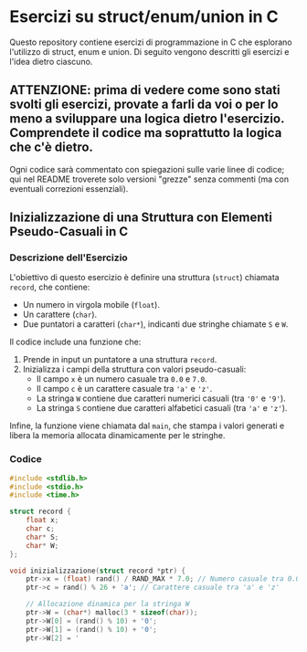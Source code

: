 
# Esercizi su struct/enum/union in C
Questo repository contiene esercizi di programmazione in C che esplorano l'utilizzo di struct, enum e union. Di seguito vengono descritti gli esercizi e l'idea dietro ciascuno.

## ATTENZIONE: prima di vedere come sono stati svolti gli esercizi, provate a farli da voi o per lo meno a sviluppare una logica dietro l'esercizio. Comprendete il codice ma soprattutto la logica che c'è dietro.
Ogni codice sarà commentato con spiegazioni sulle varie linee di codice; qui nel README troverete solo versioni "grezze" senza commenti (ma con eventuali correzioni essenziali).

## Inizializzazione di una Struttura con Elementi Pseudo-Casuali in C
### Descrizione dell'Esercizio
L'obiettivo di questo esercizio è definire una struttura (`struct`) chiamata `record`, che contiene:
- Un numero in virgola mobile (`float`).
- Un carattere (`char`).
- Due puntatori a caratteri (`char*`), indicanti due stringhe chiamate `S` e `W`.

Il codice include una funzione che:
1. Prende in input un puntatore a una struttura `record`.
2. Inizializza i campi della struttura con valori pseudo-casuali:
   - Il campo `x` è un numero casuale tra `0.0` e `7.0`.
   - Il campo `c` è un carattere casuale tra `'a'` e `'z'`.
   - La stringa `W` contiene due caratteri numerici casuali (tra `'0'` e `'9'`).
   - La stringa `S` contiene due caratteri alfabetici casuali (tra `'a'` e `'z'`).

Infine, la funzione viene chiamata dal `main`, che stampa i valori generati e libera la memoria allocata dinamicamente per le stringhe.

### Codice

```c
#include <stdlib.h>
#include <stdio.h>
#include <time.h>

struct record {
    float x;
    char c;
    char* S;
    char* W;
};

void inizializzazione(struct record *ptr) {
    ptr->x = (float) rand() / RAND_MAX * 7.0; // Numero casuale tra 0.0 e 7.0
    ptr->c = rand() % 26 + 'a'; // Carattere casuale tra 'a' e 'z'

    // Allocazione dinamica per la stringa W
    ptr->W = (char*) malloc(3 * sizeof(char));
    ptr->W[0] = (rand() % 10) + '0';
    ptr->W[1] = (rand() % 10) + '0';
    ptr->W[2] = '
